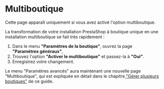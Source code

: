 # Multiboutique

Cette page apparaît uniquement si vous avez activé l'option multiboutique.

La transformation de votre installation PrestaShop à boutique unique en une installation multiboutique se fait très rapidement :

1. Dans le menu **"Paramètres de la boutique"**, ouvrez la page **"Paramètres généraux"**,
2. Trouvez l'option **"Activer le multiboutique"** et passez-la à **"Oui"**.
3. Enregistrez votre changement.

Le menu "Paramètres avancés" aura maintenant une nouvelle page "Multiboutique", qui est expliquée en détail dans le chapitre[ "Gérer plusieurs boutiques"](../../gerer-plusieurs-boutiques/) de ce guide.
